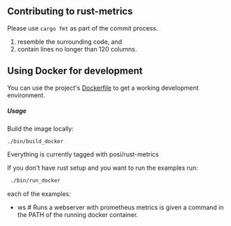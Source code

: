 Contributing to rust-metrics
-----------------------

Please use `cargo fmt` as part of the commit process. 

1. resemble the surrounding code, and
2. contain lines no longer than 120 columns.

Using Docker for development
----------------------------

You can use the project's [Dockerfile](Dockerfile) to get a working development environment.

##### Usage

Build the image locally:

```sh
./bin/build_docker
```
Everything is currently tagged with posi/rust-metrics

If you don't have rust setup and you want to run the examples run:

```sh
 ./bin/run_docker 
```

each of the examples:
- ws # Runs a webserver with prometheus metrics
is given a command in the PATH of the running docker container.
